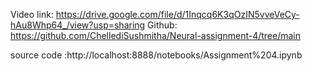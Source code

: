 Video link: https://drive.google.com/file/d/1Inqcq6K3qOzIN5vveVeCy-hAu8Whp64_/view?usp=sharing
Github: https://github.com/ChellediSushmitha/Neural-assignment-4/tree/main

source code :http://localhost:8888/notebooks/Assignment%204.ipynb
